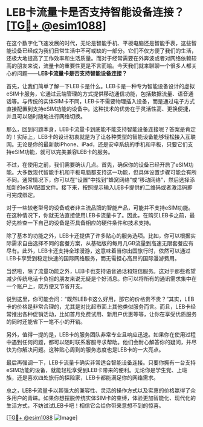 # LEB卡流量卡是否支持智能设备连接？[[TG💪+ @esim1088](https://t.me/s/esim1088)]

在这个数字化飞速发展的时代，无论是智能手机、平板电脑还是智能手表，这些智能设备已经成为我们日常生活中不可或缺的一部分。它们不仅方便了我们的生活，还极大地提高了工作效率和生活质量。而对于经常需要在外奔波或者对网络依赖较高的朋友来说，流量卡的重要性更是不言而喻。今天我们就来聊聊一个很多人都关心的问题——**LEB卡流量卡是否支持智能设备连接？**

首先，让我们简单了解一下LEB卡是什么。LEB卡是一种专为智能设备设计的虚拟eSIM卡服务，它通过云端管理的方式提供移动通信功能，包括数据流量、语音通话等。与传统的实体SIM卡不同，LEB卡不需要物理插入设备，而是通过电子方式直接配置到支持eSIM功能的设备中。这种技术的优势在于灵活性高、更换便捷，并且可以随时随地进行网络切换。

那么，回到问题本身，LEB卡流量卡到底能不能支持智能设备连接呢？答案是肯定的！实际上，LEB卡的设计初衷就是为了让各种类型的智能设备能够轻松接入互联网。无论是你的最新款iPhone、iPad，还是安卓系统的手机和平板，只要它们支持eSIM功能，就可以完美兼容LEB卡的服务。

不过，在使用之前，我们需要确认几点。首先，确保你的设备已经开启了eSIM功能。大多数现代智能手机和平板电脑都支持这一功能，但具体设置步骤可能会有所不同。通常情况下，你可以在“设置”中找到“蜂窝网络”或“移动网络”，然后选择添加新的eSIM配置文件。接下来，按照提示输入LEB卡提供的二维码或者激活码即可完成绑定。

对于一些较老型号的设备或者非主流品牌的智能产品，可能并不支持eSIM功能。在这种情况下，你就无法直接使用LEB卡流量卡了。因此，在购买LEB卡之前，最好先检查一下自己的设备是否具备相应的硬件条件和技术支持。

除了基本的功能之外，LEB卡还提供了许多贴心的服务选项。比如，你可以根据实际需求自由选择不同的套餐方案，从基础版的每月几GB流量到高速无限套餐应有尽有。此外，LEB卡还支持全球漫游，这意味着当你出国旅行时，依然可以通过LEB卡享受到稳定快速的国际网络服务，而无需担心高昂的国际漫游费用。

当然啦，除了流量功能之外，LEB卡也支持语音通话和短信服务。这对于那些希望减少传统电话卡负担的朋友来说无疑是个好消息。你可以将所有的通讯需求集中在一个账户上，既方便又节省开支。

说到这里，你可能会问：“既然LEB卡这么好用，那它的价格贵不贵？”其实，LEB卡的价格是非常合理的，尤其是对比起市面上其他类似服务而言。而且，LEB卡经常推出各种促销活动，比如首月免费试用、新用户优惠等等，让你在享受优质服务的同时还能省下一笔不小的开销。

另外，值得一提的是，LEB卡的服务团队非常专业且响应迅速。如果你在使用过程中遇到任何问题，都可以随时联系客服寻求帮助。他们会耐心解答你的疑问，并尽快为你解决问题。这种贴心周到的服务态度也是LEB卡的一大亮点。

最后再强调一下，LEB卡流量卡确实非常适合智能设备连接。只要你拥有一台支持eSIM功能的设备，就能轻松享受到LEB卡带来的便利。无论你是学生党、上班族，还是喜欢四处旅行的探险家，LEB卡都能满足你的网络需求。

总之，LEB卡流量卡以其强大的兼容性、灵活的操作方式以及实惠的价格赢得了众多用户的青睐。如果你想摆脱传统实体SIM卡的束缚，体验更加智能化、现代化的生活方式，不妨试试LEB卡吧！相信它会给你带来意想不到的惊喜。

[[TG💪+ @esim1088](https://t.me/s/esim1088) ![Image](https://i.postimg.cc/4NQfJmqS/Snipaste-2025-05-13-00-14-12.png)]